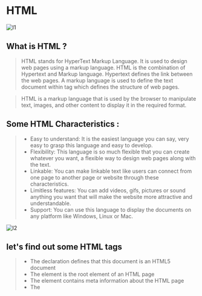 # HTML



![I1](https://cdn.hipwallpaper.com/i/12/42/DXeZUW.jpg)
## What is HTML ?

> HTML stands for HyperText Markup Language. It is used to design web pages using a markup language. HTML is the combination of Hypertext and Markup language. Hypertext defines the link between the web pages. A markup language is used to define the text document within tag which defines the structure of web pages.

> HTML is a markup language that is used by the browser to manipulate text, images, and other content to display it in the required format.


## Some HTML Characteristics :
> - Easy to understand: It is the easiest language you can say, very easy to grasp this language and easy to develop.
> - Flexibility: This language is so much flexible that you can create whatever you want, a flexible way to design web pages along with the text.
> - Linkable: You can make linkable text like users can connect from one page to another page or website through these characteristics.
> - Limitless features: You can add videos, gifs, pictures or sound anything you want that will make the website more attractive and understandable.
> - Support: You can use this language to display the documents on any platform like Windows, Linux or Mac.




![I2](https://www.itl.cat/pngfile/big/327-3274460_web-development.jpg)

## let's find out some HTML  tags
> - The <!DOCTYPE html> declaration defines that this document is an HTML5 document
> - The <html> element is the root element of an HTML page
> - The <head> element contains meta information about the HTML page
> - The <title> element specifies a title for the HTML page (which is shown in the browser's title bar or in the page's tab)
> - The <body> element defines the document's body, and is a container for all the visible contents, such as headings, paragraphs, images, hyperlinks, tables, lists, etc.
> - The <h1> element defines a large heading
> - The <p> element defines a paragraph






 ## to get more about HTML 👇🏻
 > [HtmlPage](https://www.w3schools.com/html/default.asp)
 


Do you like my page 😉
- [x] I Like It!😍
- [x] it's amazing 🤓
